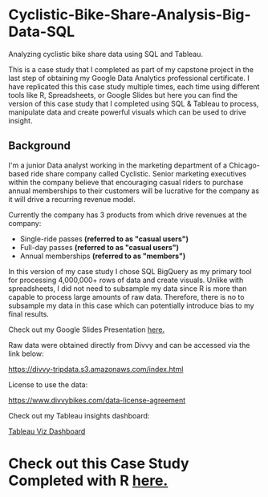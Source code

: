 # Cyclistic-Bike-Share-Analysis-Big-Data-SQL
Analyzing cyclistic bike share data using SQL and Tableau. 

This is a case study that I completed as part of my capstone project in the last step of obtaining my Google Data Analytics professional certificate. I have replicated this this case study multiple times, each time using different tools like R, Spreadsheets, or Google Slides but here you can find the version of this case study that I completed using SQL & Tableau to process, manipulate data and create powerful visuals which can be used to drive insight. 

## Background

I'm a junior Data analyst working in the marketing department of a Chicago-based ride share company called Cyclistic. Senior marketing executives within the company believe that encouraging casual riders to purchase annual memberships to their customers will be lucrative for the company as it will drive a recurring revenue model. 

Currently the company has 3 products from which drive revenues at the company:
* Single-ride passes **(referred to as "casual users")**
* Full-day passes **(referred to as "casual users")**
* Annual memberships **(referred to as "members")**

In this version of my case study I chose SQL BigQuery as my primary tool for processing 4,000,000+ rows of data and create visuals. Unlike with spreadsheets, I did not need to subsample my data since R is more than capable to process large amounts of raw data. Therefore, there is no to subsample my data in this case which can potentially introduce bias to my final results. 

Check out my Google Slides Presentation [here.](https://docs.google.com/presentation/d/1G00ROGhGqM4tyMIJNvty_k1UtfiKXv4DoIF8G0EOUi0/edit#slide=id.p)

Raw data were obtained directly from Divvy and can be accessed via the link below:

https://divvy-tripdata.s3.amazonaws.com/index.html

License to use the data:

https://www.divvybikes.com/data-license-agreement

Check out my Tableau insights dashboard:

[Tableau Viz Dashboard](https://public.tableau.com/app/profile/harry.vahedi/viz/2022CyclisticBikeShareData/Dashboard2)

# Check out this Case Study Completed with R [here.](https://github.com/hossvah/Cyclistic-Ride-Share-Big-Data-R/tree/main)

